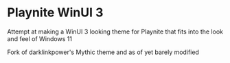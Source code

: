 # Playnite WinUI 3
Attempt at making a WinUI 3 looking theme for Playnite that fits into the look and feel of Windows 11

Fork of darklinkpower's Mythic theme and as of yet barely modified
